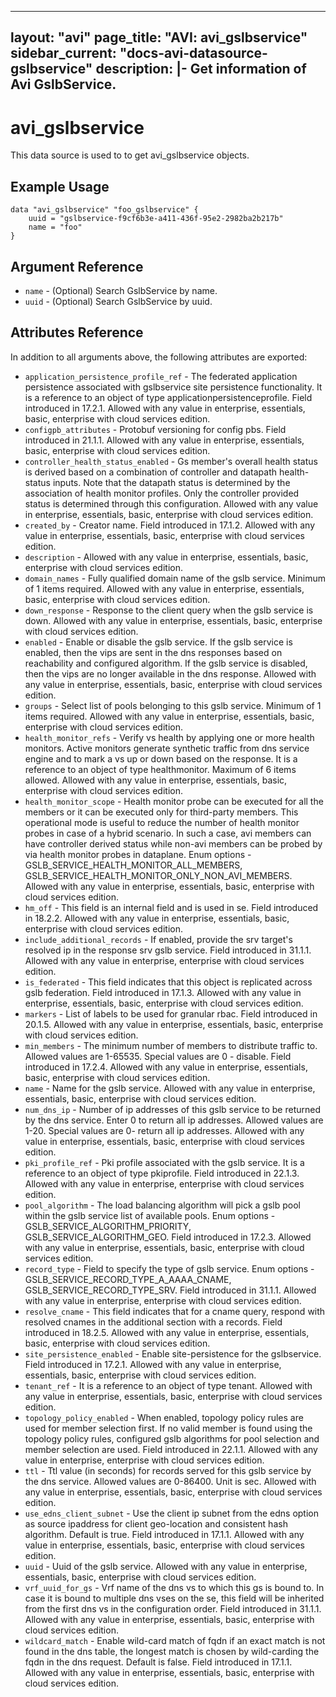 <!--
    Copyright 2021 VMware, Inc.
    SPDX-License-Identifier: Mozilla Public License 2.0
-->
---
layout: "avi"
page_title: "AVI: avi_gslbservice"
sidebar_current: "docs-avi-datasource-gslbservice"
description: |-
  Get information of Avi GslbService.
---

# avi_gslbservice

This data source is used to to get avi_gslbservice objects.

## Example Usage

```hcl
data "avi_gslbservice" "foo_gslbservice" {
    uuid = "gslbservice-f9cf6b3e-a411-436f-95e2-2982ba2b217b"
    name = "foo"
}
```

## Argument Reference

* `name` - (Optional) Search GslbService by name.
* `uuid` - (Optional) Search GslbService by uuid.

## Attributes Reference

In addition to all arguments above, the following attributes are exported:

* `application_persistence_profile_ref` - The federated application persistence associated with gslbservice site persistence functionality. It is a reference to an object of type applicationpersistenceprofile. Field introduced in 17.2.1. Allowed with any value in enterprise, essentials, basic, enterprise with cloud services edition.
* `configpb_attributes` - Protobuf versioning for config pbs. Field introduced in 21.1.1. Allowed with any value in enterprise, essentials, basic, enterprise with cloud services edition.
* `controller_health_status_enabled` - Gs member's overall health status is derived based on a combination of controller and datapath health-status inputs. Note that the datapath status is determined by the association of health monitor profiles. Only the controller provided status is determined through this configuration. Allowed with any value in enterprise, essentials, basic, enterprise with cloud services edition.
* `created_by` - Creator name. Field introduced in 17.1.2. Allowed with any value in enterprise, essentials, basic, enterprise with cloud services edition.
* `description` - Allowed with any value in enterprise, essentials, basic, enterprise with cloud services edition.
* `domain_names` - Fully qualified domain name of the gslb service. Minimum of 1 items required. Allowed with any value in enterprise, essentials, basic, enterprise with cloud services edition.
* `down_response` - Response to the client query when the gslb service is down. Allowed with any value in enterprise, essentials, basic, enterprise with cloud services edition.
* `enabled` - Enable or disable the gslb service. If the gslb service is enabled, then the vips are sent in the dns responses based on reachability and configured algorithm. If the gslb service is disabled, then the vips are no longer available in the dns response. Allowed with any value in enterprise, essentials, basic, enterprise with cloud services edition.
* `groups` - Select list of pools belonging to this gslb service. Minimum of 1 items required. Allowed with any value in enterprise, essentials, basic, enterprise with cloud services edition.
* `health_monitor_refs` - Verify vs health by applying one or more health monitors. Active monitors generate synthetic traffic from dns service engine and to mark a vs up or down based on the response. It is a reference to an object of type healthmonitor. Maximum of 6 items allowed. Allowed with any value in enterprise, essentials, basic, enterprise with cloud services edition.
* `health_monitor_scope` - Health monitor probe can be executed for all the members or it can be executed only for third-party members. This operational mode is useful to reduce the number of health monitor probes in case of a hybrid scenario. In such a case, avi members can have controller derived status while non-avi members can be probed by via health monitor probes in dataplane. Enum options - GSLB_SERVICE_HEALTH_MONITOR_ALL_MEMBERS, GSLB_SERVICE_HEALTH_MONITOR_ONLY_NON_AVI_MEMBERS. Allowed with any value in enterprise, essentials, basic, enterprise with cloud services edition.
* `hm_off` - This field is an internal field and is used in se. Field introduced in 18.2.2. Allowed with any value in enterprise, essentials, basic, enterprise with cloud services edition.
* `include_additional_records` - If enabled, provide the srv target's resolved ip in the response srv gslb service. Field introduced in 31.1.1. Allowed with any value in enterprise, enterprise with cloud services edition.
* `is_federated` - This field indicates that this object is replicated across gslb federation. Field introduced in 17.1.3. Allowed with any value in enterprise, essentials, basic, enterprise with cloud services edition.
* `markers` - List of labels to be used for granular rbac. Field introduced in 20.1.5. Allowed with any value in enterprise, essentials, basic, enterprise with cloud services edition.
* `min_members` - The minimum number of members to distribute traffic to. Allowed values are 1-65535. Special values are 0 - disable. Field introduced in 17.2.4. Allowed with any value in enterprise, essentials, basic, enterprise with cloud services edition.
* `name` - Name for the gslb service. Allowed with any value in enterprise, essentials, basic, enterprise with cloud services edition.
* `num_dns_ip` - Number of ip addresses of this gslb service to be returned by the dns service. Enter 0 to return all ip addresses. Allowed values are 1-20. Special values are 0- return all ip addresses. Allowed with any value in enterprise, essentials, basic, enterprise with cloud services edition.
* `pki_profile_ref` - Pki profile associated with the gslb service. It is a reference to an object of type pkiprofile. Field introduced in 22.1.3. Allowed with any value in enterprise, enterprise with cloud services edition.
* `pool_algorithm` - The load balancing algorithm will pick a gslb pool within the gslb service list of available pools. Enum options - GSLB_SERVICE_ALGORITHM_PRIORITY, GSLB_SERVICE_ALGORITHM_GEO. Field introduced in 17.2.3. Allowed with any value in enterprise, essentials, basic, enterprise with cloud services edition.
* `record_type` - Field to specify the type of gslb service. Enum options - GSLB_SERVICE_RECORD_TYPE_A_AAAA_CNAME, GSLB_SERVICE_RECORD_TYPE_SRV. Field introduced in 31.1.1. Allowed with any value in enterprise, enterprise with cloud services edition.
* `resolve_cname` - This field indicates that for a cname query, respond with resolved cnames in the additional section with a records. Field introduced in 18.2.5. Allowed with any value in enterprise, essentials, basic, enterprise with cloud services edition.
* `site_persistence_enabled` - Enable site-persistence for the gslbservice. Field introduced in 17.2.1. Allowed with any value in enterprise, essentials, basic, enterprise with cloud services edition.
* `tenant_ref` - It is a reference to an object of type tenant. Allowed with any value in enterprise, essentials, basic, enterprise with cloud services edition.
* `topology_policy_enabled` - When enabled, topology policy rules are used for member selection first. If no valid member is found using the topology policy rules, configured gslb algorithms for pool selection and member selection are used. Field introduced in 22.1.1. Allowed with any value in enterprise, enterprise with cloud services edition.
* `ttl` - Ttl value (in seconds) for records served for this gslb service by the dns service. Allowed values are 0-86400. Unit is sec. Allowed with any value in enterprise, essentials, basic, enterprise with cloud services edition.
* `use_edns_client_subnet` - Use the client ip subnet from the edns option as source ipaddress for client geo-location and consistent hash algorithm. Default is true. Field introduced in 17.1.1. Allowed with any value in enterprise, essentials, basic, enterprise with cloud services edition.
* `uuid` - Uuid of the gslb service. Allowed with any value in enterprise, essentials, basic, enterprise with cloud services edition.
* `vrf_uuid_for_gs` - Vrf name of the dns vs to which this gs is bound to. In case it is bound to multiple dns vses on the se, this field will be inherited from the first dns vs in the configuration order. Field introduced in 31.1.1. Allowed with any value in enterprise, essentials, basic, enterprise with cloud services edition.
* `wildcard_match` - Enable wild-card match of fqdn  if an exact match is not found in the dns table, the longest match is chosen by wild-carding the fqdn in the dns request. Default is false. Field introduced in 17.1.1. Allowed with any value in enterprise, essentials, basic, enterprise with cloud services edition.

